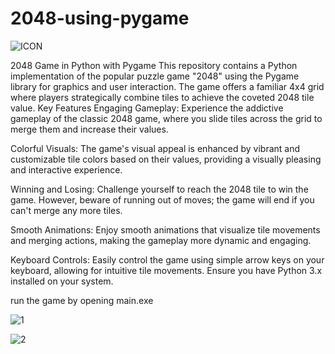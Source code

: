 # 2048-using-pygame
![ICON](https://github.com/a-p7/2048-using-pygame/assets/140906554/95e3d052-81bc-4f50-a4eb-7b2e74ab09d2)

2048 Game in Python with Pygame
This repository contains a Python implementation of the popular puzzle game "2048" using the Pygame library for graphics and user interaction. The game offers a familiar 4x4 grid where players strategically combine tiles to achieve the coveted 2048 tile value.
Key Features
Engaging Gameplay: Experience the addictive gameplay of the classic 2048 game, where you slide tiles across the grid to merge them and increase their values.

Colorful Visuals: The game's visual appeal is enhanced by vibrant and customizable tile colors based on their values, providing a visually pleasing and interactive experience.

Winning and Losing: Challenge yourself to reach the 2048 tile to win the game. However, beware of running out of moves; the game will end if you can't merge any more tiles.

Smooth Animations: Enjoy smooth animations that visualize tile movements and merging actions, making the gameplay more dynamic and engaging.

Keyboard Controls: Easily control the game using simple arrow keys on your keyboard, allowing for intuitive tile movements.
Ensure you have Python 3.x installed on your system.

run the game by opening main.exe


![1](https://github.com/a-p7/2048-using-pygame/assets/140906554/249ab417-3092-49b9-9609-2d6fa72a400e)


![2](https://github.com/a-p7/2048-using-pygame/assets/140906554/ceba2ec5-b2d0-4fd4-a7ab-9be152e3d051)

